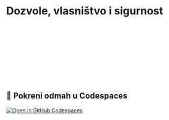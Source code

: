# Dozvole, vlasništvo i sigurnost

[![Skripte](filesystem_functions.md)](./filesystem_functions.html)


## 🚀 Pokreni odmah u Codespaces
[![Open in GitHub Codespaces](https://github.com/codespaces/badge.svg)](https://github.com/codespaces/new/?repo=dianasantavec/UNIX-beginner-course&devcontainer_path=.devcontainer/devcontainer.json)